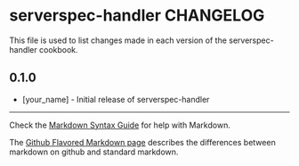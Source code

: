 serverspec-handler CHANGELOG
=================================

This file is used to list changes made in each version of the serverspec-handler cookbook.

0.1.0
-----
- [your_name] - Initial release of serverspec-handler

- - -
Check the [Markdown Syntax Guide](http://daringfireball.net/projects/markdown/syntax) for help with Markdown.

The [Github Flavored Markdown page](http://github.github.com/github-flavored-markdown/) describes the differences between markdown on github and standard markdown.
